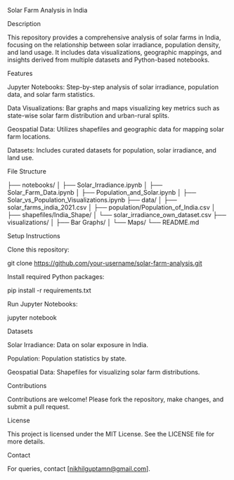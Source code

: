 Solar Farm Analysis in India

Description

This repository provides a comprehensive analysis of solar farms in India, focusing on the relationship between solar irradiance, population density, and land usage. It includes data visualizations, geographic mappings, and insights derived from multiple datasets and Python-based notebooks.

Features

Jupyter Notebooks: Step-by-step analysis of solar irradiance, population data, and solar farm statistics.

Data Visualizations: Bar graphs and maps visualizing key metrics such as state-wise solar farm distribution and urban-rural splits.

Geospatial Data: Utilizes shapefiles and geographic data for mapping solar farm locations.

Datasets: Includes curated datasets for population, solar irradiance, and land use.

File Structure

├── notebooks/
│   ├── Solar_Irradiance.ipynb
│   ├── Solar_Farm_Data.ipynb
│   ├── Population_and_Solar.ipynb
│   ├── Solar_vs_Population_Visualizations.ipynb
├── data/
│   ├── solar_farms_india_2021.csv
│   ├── population/Population_of_India.csv
│   ├── shapefiles/India_Shape/
│   └── solar_irradiance_own_dataset.csv
├── visualizations/
│   ├── Bar Graphs/
│   └── Maps/
└── README.md

Setup Instructions

Clone this repository:

git clone https://github.com/your-username/solar-farm-analysis.git

Install required Python packages:

pip install -r requirements.txt

Run Jupyter Notebooks:

jupyter notebook

Datasets

Solar Irradiance: Data on solar exposure in India.

Population: Population statistics by state.

Geospatial Data: Shapefiles for visualizing solar farm distributions.

Contributions

Contributions are welcome! Please fork the repository, make changes, and submit a pull request.

License

This project is licensed under the MIT License. See the LICENSE file for more details.

Contact

For queries, contact [nikhilguptamn@gmail.com].
